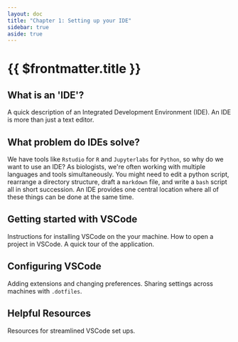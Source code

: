 ```yaml
---
layout: doc
title: "Chapter 1: Setting up your IDE"
sidebar: true
aside: true
---
```


# {{ $frontmatter.title }}

## What is an 'IDE'?

A quick description of an Integrated Development Environment (IDE). An IDE is more than just a text editor.

## What problem do IDEs solve?

We have tools like `Rstudio` for `R` and `Jupyterlabs` for `Python`, so why do we want to use an IDE? As biologists, we're often working with multiple languages and tools simultaneously. You might need to edit a python script, rearrange a directory structure, draft a `markdown` file, and write a `bash` script all in short succession. An IDE provides one central location where all of these things can be done at the same time.

## Getting started with VSCode

Instructions for installing VSCode on the your machine. How to open a project in VSCode. A quick tour of the application.

## Configuring VSCode

Adding extensions and changing preferences. Sharing settings across machines with `.dotfiles`.

## Helpful Resources

Resources for streamlined VSCode set ups.
